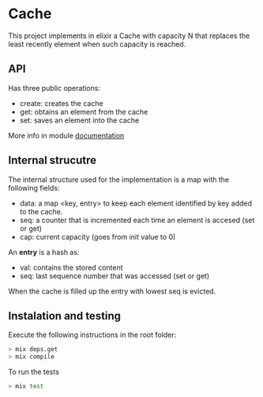 # Cache

This project implements in elixir a Cache with capacity N that replaces the least recently element when such capacity is reached.

## API
Has three public operations: 

- create: creates the cache 
- get: obtains an element from the cache 
- set: saves an element into the cache 

More info in module [documentation](doc/Cache.html#functions)

## Internal strucutre
The internal structure used for the implementation is a map with the following fields:

- data: a map \<key, entry\> to keep each element identified by key added to the cache. 
- seq: a counter that is incremented each time an element is accesed (set or get)
- cap: current capacity (goes from init value to 0)

An **entry** is a hash as:

- val: contains the stored content 
- seq: last sequence number that was accessed (set or get)

When the cache is filled up the entry with lowest seq is evicted.

## Instalation and testing

Execute the following instructions in the root folder:

```bash
> mix deps.get
> mix compile
```

To run the tests 

```bash 
> mix test
```




